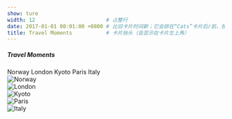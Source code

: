 ```yaml
---
show: ture
width: 12                       # 占整行
date: 2017-01-01 00:01:00 +0800 # 比旧卡片时间新；它会排在“Cats”卡片后/前，按你的其他卡片日期决定
title: Travel Moments           # 卡片抬头（会显示在卡片左上角）
---
```


<div class="p-3">
  <div class="d-flex align-items-center mb-2">
    <h5 class="mb-0">Travel Moments</h5>
    <div class="ml-3">
      <span class="badge badge-primary mr-1">Norway</span>
      <span class="badge badge-primary mr-1">London</span>
      <span class="badge badge-primary mr-1">Kyoto</span>
      <span class="badge badge-primary mr-1">Paris</span>
      <span class="badge badge-primary">Italy</span>
    </div>
  </div>

  <!-- 直接 src 出图：不走懒加载，马上显示 -->
  <div class="row no-gutters">
    <div class="col-12 col-sm-6 col-md-4 col-lg-3 p-2">
      <img src="{{ '/assets/images/travel/norway.jpg' | relative_url }}"
           alt="Norway" class="img-fluid rounded-xl shadow-sm">
    </div>
    <div class="col-12 col-sm-6 col-md-4 col-lg-3 p-2">
      <img src="{{ '/assets/images/travel/london.jpg' | relative_url }}"
           alt="London" class="img-fluid rounded-xl shadow-sm">
    </div>
    <div class="col-12 col-sm-6 col-md-4 col-lg-3 p-2">
      <img src="{{ '/assets/images/travel/kyoto.jpg' | relative_url }}"
           alt="Kyoto" class="img-fluid rounded-xl shadow-sm">
    </div>
    <div class="col-12 col-sm-6 col-md-4 col-lg-3 p-2">
      <img src="{{ '/assets/images/travel/paris.jpg' | relative_url }}"
           alt="Paris" class="img-fluid rounded-xl shadow-sm">
    </div>
    <div class="col-12 col-sm-6 col-md-4 col-lg-3 p-2">
      <img src="{{ '/assets/images/travel/italy.jpg' | relative_url }}"
           alt="Italy" class="img-fluid rounded-xl shadow-sm">
    </div>
  </div>
</div>
